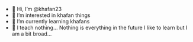 - 👋 Hi, I’m @khafan23
- 👀 I’m interested in khafan things
- 🌱 I’m currently learning khafans
- 💞️ I teach nothing...
 Nothing is everything in the future
 I like to learn but I am a bit broad...


